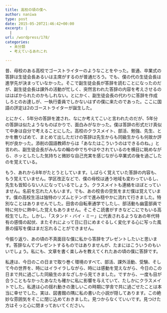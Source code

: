 ```yaml
---
title: 高校の頃の僕へ
author: naniwa
type: post
date: 2015-05-20T21:46:42+00:00
excerpt: |
  |
url: /wordpress/178/
categories:
  - 未分類
  - 考えているあれこれ

---
```

昔、母校のある高校でゴーストライターのようなことをやった。普通、卒業式の答辞は生徒会長あるいは主席がするのが普通だろう。でも、僕の代の生徒会長は進学先が決まっていなかった。そこで副生徒会長が答辞を読むことになったのだが、副生徒会長は課外の活動が忙しく、突然言われた答辞の内容を考えさせるのははばかられたのかもしれない。とにかく、副生徒会長の代わりに答辞を作成しろとのお達しが、一執行委員でしかないはずの僕に来たのであった。ここに国語の評定は2のゴーストライターが誕生した。

とにかく、5年分の答辞を渡され、なにか考えてこいと言われたのだが、5年分の答辞は似たようなものばかりで、面白みがなかった。僕は答辞の形式だけ真似て中身は自分で考えることにした。高校のクラスメイト、部活、勉強、先生、とかを散りばめて、まとめて出しただけの答辞は先生からも同級生からも何故か評判が良かった。添削の国語教師からは「あなたはこういうのはできるのね。」と言われ、副生徒会長がみんなの輪の中でちやほやされているのを横目に眺めながら、ホッとしたした気持ちと微妙な自己充実を感じながら卒業式の後を過ごしたのを覚えている。

もう、あれから8年がたとうとしています。しばらく覚えていた答辞の内容も、もう覚えていません。学区改正などで、僕の母校は通う地域も変わっているし、先生も皆知らない人になっているでしょう。クラスメイトも連絡をほぼとっていません。名前を忘れた人もいます。でも、あの校舎の空気をまだ僕は覚えています。僕の高校生活は独特のリズムとテンポで進み穏やかに流れて行きました。特別なことはありませんでした。田舎の自転車通学でしたし、部活動も幽霊部員で特に何かに熱中した覚えもありません。そこそこ読書がすきなどこにでもいる高校生でした。しかし、「スタンド・バイ・ミー」に代表されるようなあの年代特有の感情の起伏、またそれによって日に日にめまぐるしく変化する心に写った風景の描写を僕はまだ忘れることができません。

今振り返り、あの頃の不真面目な僕に私から答辞をプレゼントしたいと思います。答辞なんてプレゼントするものではありませんが、たまにはこういうのもいいでしょう。私にも、文章を書く楽しみを教えてくれたあの頃の僕に答辞です。

私達は、今日のこの日まで取り巻く環境のすべて、部活、課外活動、受験、そして今の世界を、時にはイライラしながら、時には感動を覚えながら、今日のこの日まで共に過ごした同級生のまなざしから見てきました。ですから、一度も目が合うこともなかったあなたも確かに私に影響を与えていて、たしかにクラスメイトでした。私達は心の揺れ動きの激しいこの時期に学舎で共に過ごせたことは本当に幸せでした。実は、図書館の隅に私の書いた小説が隠してあります。この絶妙な雰囲気をそこに閉じ込めておきました。見つからなくていいです。見つけた方はそっと心に閉まっておいてください。